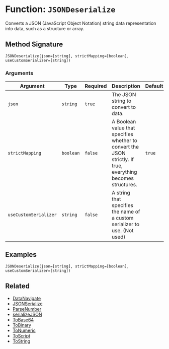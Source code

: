 [comment]: # (Note: This documentation is generated dynamically in the build process.  To modify the contents, change the javadoc on the _invoke method of the BIF class)

# Function: `JSONDeserialize`

Converts a JSON (JavaScript Object Notation) string data representation into data, such as a structure or array.

## Method Signature
```
JSONDeserialize(json=[string], strictMapping=[boolean], useCustomSerializer=[string])
```
### Arguments

| Argument | Type | Required | Description | Default |
|----------|------|----------|-------------|---------|
| `json` | `string` | `true` | The JSON string to convert to data. |  |
| `strictMapping` | `boolean` | `false` | A Boolean value that specifies whether to convert the JSON strictly. If true, everything becomes structures. | `true` |
| `useCustomSerializer` | `string` | `false` | A string that specifies the name of a custom serializer to use. (Not used) |  |

## Examples

```
JSONDeserialize(json=[string], strictMapping=[boolean], useCustomSerializer=[string])
```

## Related
  * [DataNavigate](./DataNavigate.md)
  * [JSONSerialize](./JSONSerialize.md)
  * [ParseNumber](./ParseNumber.md)
  * [serializeJSON](./serializeJSON.md)
  * [ToBase64](./ToBase64.md)
  * [ToBinary](./ToBinary.md)
  * [ToNumeric](./ToNumeric.md)
  * [ToScript](./ToScript.md)
  * [ToString](./ToString.md)
